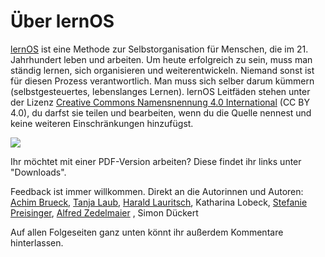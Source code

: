 # Über lernOS

[lernOS](https://lernos.org) ist eine Methode zur Selbstorganisation für Menschen, die im 21. Jahrhundert leben und arbeiten. Um heute erfolgreich zu sein, muss man ständig lernen, sich organisieren und weiterentwickeln. Niemand sonst ist für diesen Prozess verantwortlich. Man muss sich selber darum kümmern (selbstgesteuertes, lebenslanges Lernen). lernOS Leitfäden stehen unter der Lizenz [Creative Commons Namensnennung 4.0 International](https://creativecommons.org/licenses/by/4.0/deed.de) (CC BY 4.0), du darfst sie teilen und bearbeiten, wenn du die Quelle nennest und keine weiteren Einschränkungen hinzufügst. 

![](https://i.creativecommons.org/l/by/4.0/88x31.png)

Ihr möchtet mit einer PDF-Version arbeiten? Diese findet ihr links unter "Downloads".

Feedback ist immer willkommen. Direkt an die Autorinnen und Autoren: [Achim Brueck](https://www.linkedin.com/in/achimbrueck/), [Tanja Laub](https://www.communitymanagement.de/), [Harald Lauritsch](https://www.linkedin.com/in/haraldlauritsch/), Katharina Lobeck, [Stefanie Preisinger](https://www.linkedin.com/in/stefanie-preisinger-076b86b9), [Alfred Zedelmaier](https://de.linkedin.com/in/alfredzedelmaier) , Simon Dückert 

Auf allen Folgeseiten ganz unten könnt ihr außerdem Kommentare hinterlassen. 
